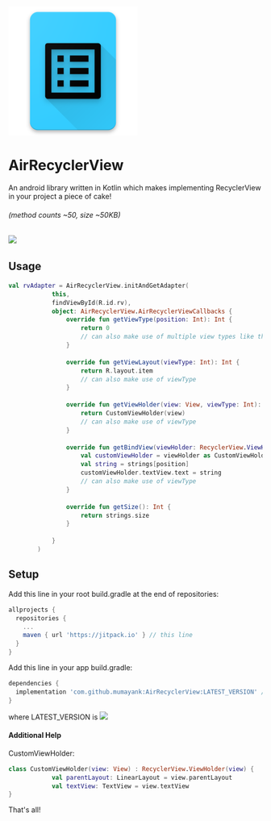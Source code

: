 
![alt text](https://github.com/mumayank/AirRecyclerView/blob/master/image.png "Logo")

# AirRecyclerView
An android library written in Kotlin which makes implementing RecyclerView in your project a piece of cake!

###### (method counts ~50, size ~50KB)

[![](https://jitpack.io/v/mumayank/AirRecyclerView.svg)](https://jitpack.io/#mumayank/AirRecyclerView)

## Usage
```kotlin
val rvAdapter = AirRecyclerView.initAndGetAdapter(
            this,
            findViewById(R.id.rv),
            object: AirRecyclerView.AirRecyclerViewCallbacks {
                override fun getViewType(position: Int): Int {
                    return 0
                    // can also make use of multiple view types like this: if (position%3 == 0) { return VIEW_TYPE_1 } else { return VIEW_TYPE_2 }
                }

                override fun getViewLayout(viewType: Int): Int {
                    return R.layout.item
                    // can also make use of viewType
                }

                override fun getViewHolder(view: View, viewType: Int): RecyclerView.ViewHolder {
                    return CustomViewHolder(view)
                    // can also make use of viewType
                }

                override fun getBindView(viewHolder: RecyclerView.ViewHolder, viewType: Int, position: Int) {
                    val customViewHolder = viewHolder as CustomViewHolder
                    val string = strings[position]
                    customViewHolder.textView.text = string
                    // can also make use of viewType
                }

                override fun getSize(): Int {
                    return strings.size
                }

            }
        )
```

## Setup
Add this line in your root build.gradle at the end of repositories:

```gradle
allprojects {
  repositories {
    ...
    maven { url 'https://jitpack.io' } // this line
  }
}
  ```
Add this line in your app build.gradle:
```gradle
dependencies {
  implementation 'com.github.mumayank:AirRecyclerView:LATEST_VERSION' // this line
}
```
where LATEST_VERSION is [![](https://jitpack.io/v/mumayank/AirRecyclerView.svg)](https://jitpack.io/#mumayank/AirRecyclerView)

#### Additional Help

CustomViewHolder:
```kotlin
class CustomViewHolder(view: View) : RecyclerView.ViewHolder(view) {
            val parentLayout: LinearLayout = view.parentLayout
            val textView: TextView = view.textView
}
```

That's all!
